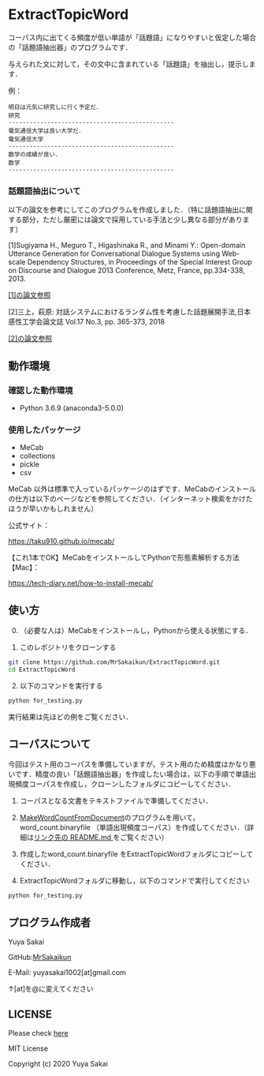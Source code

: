 #  ExtractTopicWord

コーパス内に出てくる頻度が低い単語が「話題語」になりやすいと仮定した場合の「話題語抽出器」のプログラムです．

与えられた文に対して，その文中に含まれている「話題語」を抽出し，提示します．

例：
```
明日は元気に研究しに行く予定だ．
研究
-----------------------------------------------
電気通信大学は良い大学だ．
電気通信大学
-----------------------------------------------
数学の成績が良い．
数学
-----------------------------------------------
```


### 話題語抽出について

以下の論文を参考にしてこのプログラムを作成しました．（特に話題語抽出に関する部分，ただし厳密には論文で採用している手法と少し異なる部分があります）


[1]Sugiyama H., Meguro T., Higashinaka R., and Minami Y.: Open-domain Utterance Generation for Conversational Dialogue Systems using Web-scale Dependency Structures, in Proceedings of the Special Interest Group on Discourse and Dialogue 2013 Conference, Metz, France, pp.334-338, 2013.

[[1]の論文参照](https://www.semanticscholar.org/paper/Open-domain-Utterance-Generation-for-Conversational-Sugiyama-Meguro/35d6117e582825dd3467c6106047eb50704e03e1)


[2]三上，萩原: 対話システムにおけるランダム性を考慮した話題展開手法,日本感性工学会論文誌 Vol.17 No.3, pp. 365-373, 2018

[[2]の論文参照](https://www.jstage.jst.go.jp/article/jjske/17/3/17_TJSKE-D-17-00084/_article/-char/ja)




## 動作環境

### 確認した動作環境
* Python 3.6.9 (anaconda3-5.0.0)

### 使用したパッケージ
* MeCab
* collections
* pickle
* csv


MeCab 以外は標準で入っているパッケージのはずです．MeCabのインストールの仕方は以下のページなどを参照してください．（インターネット検索をかけたほうが早いかもしれません）

公式サイト：

https://taku910.github.io/mecab/

【これ1本でOK】MeCabをインストールしてPythonで形態素解析する方法【Mac】：

https://tech-diary.net/how-to-install-mecab/




## 使い方
0. （必要な人は）MeCabをインストールし，Pythonから使える状態にする．

1. このレポジトリをクローンする
```bash
git clone https://github.com/MrSakaikun/ExtractTopicWord.git
cd ExtractTopicWord
```

2. 以下のコマンドを実行する
```bash
python for_testing.py
```

実行結果は先ほどの例をご覧ください．


## コーパスについて
今回はテスト用のコーパスを準備していますが，テスト用のため精度はかなり悪いです．精度の良い「話題語抽出器」を作成したい場合は，以下の手順で単語出現頻度コーパスを作成し，クローンしたフォルダにコピーしてください．

1. コーパスとなる文書をテキストファイルで準備してください．

2. [MakeWordCountFromDocument](https://github.com/MrSakaikun/MakeWordCountFromDocument)のプログラムを用いて，word_count.binaryfile （単語出現頻度コーパス）を作成してください．（詳細は[リンク先の README.md ](https://github.com/MrSakaikun/MakeWordCountFromDocument/blob/master/README.md)をご覧ください）

3. 作成したword_count.binaryfile をExtractTopicWordフォルダにコピーしてください．

4. ExtractTopicWordフォルダに移動し，以下のコマンドで実行してください
```bash
python for_testing.py
```

## プログラム作成者
Yuya Sakai

GitHub:[MrSakaikun](https://github.com/MrSakaikun)

E-Mail:
yuyasakai1002[at]gmail.com

↑[at]を@に変えてください


## LICENSE
Please check [here]()

MIT License



Copyright (c) 2020 Yuya Sakai

